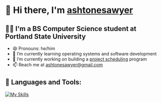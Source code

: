 # 👋 Hi there, I'm [ashtonesawyer](linkto:https://github.com/ashtonesawyer/ashtonesawyer)
## 👨‍🎓 I'm a BS Computer Science student at Portland State University
- 😄 Pronouns: he/him
- 🌱 I’m currently learning operating systems and software development
- 🔭 I’m currently working on building a [project scheduling](linkto:https://github.com/ashtonesawyer/Project-Scheduler) program
- 📫 Reach me at [ashtonesawyer@gmail.com](mailto:ashtonesawyer@gmail.com)

## 🧰 Languages and Tools:
[![My Skills](https://skillicons.dev/icons?i=py,cpp,c,java,visualstudio,vim,unity,linux)](https://skillicons.dev)

<!--
**ashtonesawyer/ashtonesawyer** is a ✨ _special_ ✨ repository because its `README.md` (this file) appears on your GitHub profile.

Here are some ideas to get you started:

- 🔭 I’m currently working on ...
- 🌱 I’m currently learning ...
- 👯 I’m looking to collaborate on ...
- 🤔 I’m looking for help with ...
- 💬 Ask me about ...
- 📫 How to reach me: ...
- 😄 Pronouns: ...
- ⚡ Fun fact: ...
-->
